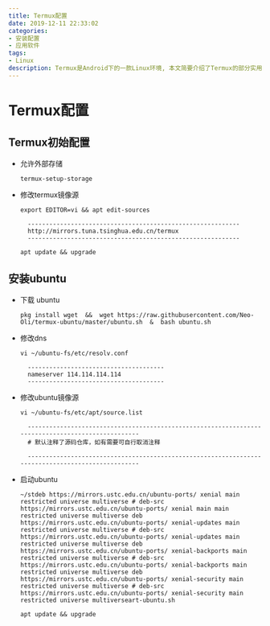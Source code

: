 ```yaml
---
title: Termux配置
date: 2019-12-11 22:33:02
categories:
- 安装配置
- 应用软件
tags: 
- Linux
description: Termux是Android下的一款Linux环境, 本文简要介绍了Termux的部分实用配置
---
```


# Termux配置

## Termux初始配置

- 允许外部存储

    `termux-setup-storage`

- 修改termux镜像源
 
    `export EDITOR=vi && apt edit-sources`

        -----------------------------------------------------------
        http://mirrors.tuna.tsinghua.edu.cn/termux
        -----------------------------------------------------------

    `apt update && upgrade`

## 安装ubuntu

- 下载 ubuntu

    `pkg install wget  &&  wget https://raw.githubusercontent.com/Neo-Oli/termux-ubuntu/master/ubuntu.sh  &  bash ubuntu.sh`

- 修改dns
  
  `vi ~/ubuntu-fs/etc/resolv.conf`

        --------------------------------------
        nameserver 114.114.114.114
        --------------------------------------

- 修改ubuntu镜像源

    `vi ~/ubuntu-fs/etc/apt/source.list`

        --------------------------------------------------------------------------------------------------
        # 默认注释了源码仓库，如有需要可自行取消注释
        
        --------------------------------------------------------------------------------------------------

- 启动ubuntu

    `~/stdeb https://mirrors.ustc.edu.cn/ubuntu-ports/ xenial main restricted universe multiverse
        # deb-src https://mirrors.ustc.edu.cn/ubuntu-ports/ xenial main main restricted universe multiverse
        deb https://mirrors.ustc.edu.cn/ubuntu-ports/ xenial-updates main restricted universe multiverse
        # deb-src https://mirrors.ustc.edu.cn/ubuntu-ports/ xenial-updates main restricted universe multiverse
        deb https://mirrors.ustc.edu.cn/ubuntu-ports/ xenial-backports main restricted universe multiverse
        # deb-src https://mirrors.ustc.edu.cn/ubuntu-ports/ xenial-backports main restricted universe multiverse
        deb https://mirrors.ustc.edu.cn/ubuntu-ports/ xenial-security main restricted universe multiverse
        # deb-src https://mirrors.ustc.edu.cn/ubuntu-ports/ xenial-security main restricted universe multiverseart-ubuntu.sh`

    `apt update && upgrade`





